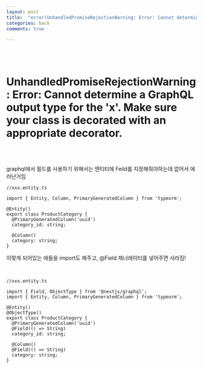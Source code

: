 ```yaml
---
layout: post
title:  "error)UnhandledPromiseRejectionWarning: Error: Cannot determine a GraphQL output type for the 'x'. Make sure your class is decorated with an appropriate decorator."
categories: back
comments: true

---
```


<br>

<br>

# UnhandledPromiseRejectionWarning: Error: Cannot determine a GraphQL output type for the 'x'. Make sure your class is decorated with an appropriate decorator.

<br>

<br>

graphql에서 필드를 사용하기 위해서는 엔티티에 Feild를 지정해줘야하는데 없어서 에러난거임

~~~
//xxx.entity.ts

import { Entity, Column, PrimaryGeneratedColumn } from 'typeorm';

@Entity()
export class ProductCategory {
  @PrimaryGeneratedColumn('uuid')
  category_id: string;

  @Column()
  category: string;
}
~~~

이렇게 되어있는 애들을 import도 해주고, @Field 제너레이터를 넣어주면 사라짐!

<br>

~~~
//xxx.entity.ts

import { Field, ObjectType } from '@nestjs/graphql';
import { Entity, Column, PrimaryGeneratedColumn } from 'typeorm';

@Entity()
@ObjectType()
export class ProductCategory {
  @PrimaryGeneratedColumn('uuid')
  @Field(() => String)
  category_id: string;

  @Column()
  @Field(() => String)
  category: string;
}

~~~



<br>

<br>
